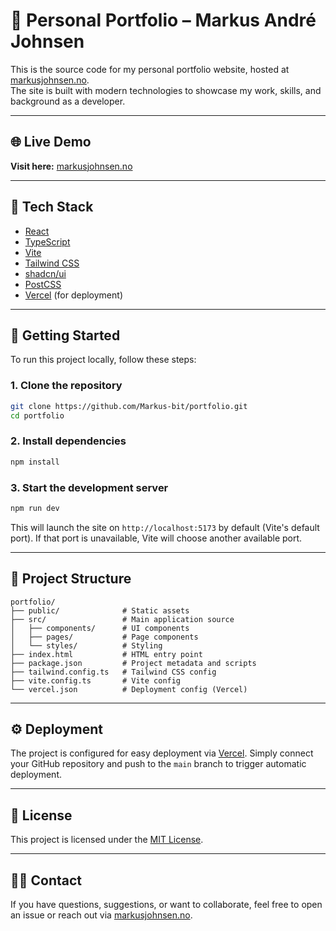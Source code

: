 # 💼 Personal Portfolio – Markus André Johnsen

This is the source code for my personal portfolio website, hosted at [markusjohnsen.no](https://markusjohnsen.no).  
The site is built with modern technologies to showcase my work, skills, and background as a developer.

---

## 🌐 Live Demo

**Visit here:** [markusjohnsen.no](https://markusjohnsen.no)

---

## 🧰 Tech Stack

- [React](https://reactjs.org/)
- [TypeScript](https://www.typescriptlang.org/)
- [Vite](https://vitejs.dev/)
- [Tailwind CSS](https://tailwindcss.com/)
- [shadcn/ui](https://ui.shadcn.com/)
- [PostCSS](https://postcss.org/)
- [Vercel](https://vercel.com/) (for deployment)

---

## 🚀 Getting Started

To run this project locally, follow these steps:

### 1. Clone the repository

```bash
git clone https://github.com/Markus-bit/portfolio.git
cd portfolio
```

### 2. Install dependencies

```bash
npm install
```

### 3. Start the development server

```bash
npm run dev
```

This will launch the site on `http://localhost:5173` by default (Vite's default port). If that port is unavailable, Vite will choose another available port.

---

## 📁 Project Structure

```
portfolio/
├── public/              # Static assets
├── src/                 # Main application source
│   ├── components/      # UI components
│   ├── pages/           # Page components
│   └── styles/          # Styling
├── index.html           # HTML entry point
├── package.json         # Project metadata and scripts
├── tailwind.config.ts   # Tailwind CSS config
├── vite.config.ts       # Vite config
└── vercel.json          # Deployment config (Vercel)
```

---

## ⚙️ Deployment

The project is configured for easy deployment via [Vercel](https://vercel.com/). Simply connect your GitHub repository and push to the `main` branch to trigger automatic deployment.

---

## 📄 License

This project is licensed under the [MIT License](LICENSE).

---

## 🙋‍♂️ Contact

If you have questions, suggestions, or want to collaborate, feel free to open an issue or reach out via [markusjohnsen.no](https://markusjohnsen.no).
